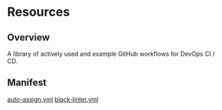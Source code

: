 # Resources

## Overview

A library of actively used and example GitHub workflows for DevOps CI / CD.

## Manifest

[auto-assign.yml](auto-assign.yml)
[black-linter.yml](black-linter.yml)
